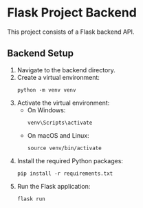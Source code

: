 # Flask Project Backend
This project consists of a Flask backend API.

## Backend Setup

1. Navigate to the backend directory.
2. Create a virtual environment:
   ```
   python -m venv venv
   ```
3. Activate the virtual environment:
   - On Windows:
     ```
     venv\Scripts\activate
     ```
   - On macOS and Linux:
     ```
     source venv/bin/activate
     ```
4. Install the required Python packages:
   ```
   pip install -r requirements.txt
   ```
5. Run the Flask application:
   ```
   flask run
   ```
